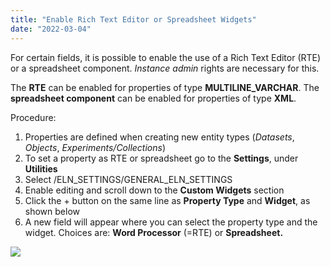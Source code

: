 ```yaml
---
title: "Enable Rich Text Editor or Spreadsheet Widgets"
date: "2022-03-04"
---
```


  
For certain fields, it is possible to enable the use of a Rich Text Editor (RTE) or a spreadsheet component. _Instance admin_ rights are necessary for this.

  
The **RTE** can be enabled for properties of type **MULTILINE\_VARCHAR**. The **spreadsheet component** can be enabled for properties of type **XML**.

  
Procedure:  
  

1. Properties are defined when creating new entity types (_Datasets_, _Objects_, _Experiments/Collections_)
2. To set a property as RTE or spreadsheet go to the **Settings**, under **Utilities**
3. Select /ELN\_SETTINGS/GENERAL\_ELN\_SETTINGS
4. Enable editing and scroll down to the **Custom Widgets** section
5. Click the + button on the same line as **Property Type** and **Widget**, as shown below
6. A new field will appear where you can select the property type and the widget. Choices are: **Word Processor** (=RTE) or **Spreadsheet.**

![](https://openbis.ch/wp-content/uploads/2022/03/custom-widget-gen-settings-1024x293.png)
